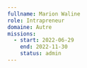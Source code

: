 ```yaml
---
fullname: Marion Waline
role: Intrapreneur
domaine: Autre
missions:
  - start: 2022-06-29
    end: 2022-11-30
    status: admin
---
```


